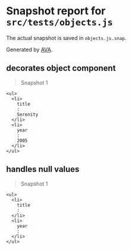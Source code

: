 # Snapshot report for `src/tests/objects.js`

The actual snapshot is saved in `objects.js.snap`.

Generated by [AVA](https://avajs.dev).

## decorates object component

> Snapshot 1

    <ul>
      <li>
        title
        : 
        Serenity
      </li>
      <li>
        year
        : 
        2005
      </li>
    </ul>

## handles null values

> Snapshot 1

    <ul>
      <li>
        title
        : 
      </li>
      <li>
        year
        : 
      </li>
    </ul>
